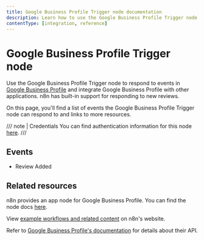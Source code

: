 ```yaml
---
title: Google Business Profile Trigger node documentation
description: Learn how to use the Google Business Profile Trigger node in n8n. Follow technical documentation to integrate Google Business Profile Trigger node into your workflows.
contentType: [integration, reference]
---
```


# Google Business Profile Trigger node

Use the Google Business Profile Trigger node to respond to events in [Google Business Profile](https://www.google.com/business/) and integrate Google Business Profile with other applications. n8n has built-in support for responding to new reviews.

On this page, you'll find a list of events the Google Business Profile Trigger node can respond to and links to more resources.

///  note  | Credentials
You can find authentication information for this node [here](/integrations/builtin/credentials/google/index.md).
///

## Events

* Review Added

## Related resources

n8n provides an app node for Google Business Profile. You can find the node docs [here](/integrations/builtin/app-nodes/n8n-nodes-base.googlebusinessprofile.md).

<!-- add a link to the node page on n8n's website. For example: https://n8n.io/integrations/356-gmail/ -->
View [example workflows and related content](https://n8n.io/integrations/google-business-profile-trigger/) on n8n's website.

Refer to [Google Business Profile's documentation](https://developers.google.com/my-business/reference/rest) for details about their API.
